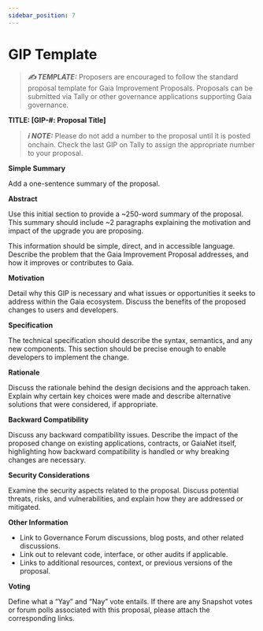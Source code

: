 ```yaml
---
sidebar_position: 7
---
```


# GIP Template

> **_✍️ TEMPLATE:_** Proposers are encouraged to follow the standard proposal template for Gaia Improvement Proposals. Proposals can be submitted via Tally or other governance applications supporting Gaia governance. 


**TITLE: [GIP-#: Proposal Title]**
> **_ℹ️ NOTE:_** Please do not add a number to the proposal until it is posted onchain. Check the last GIP on Tally to assign the appropriate number to your proposal.

**Simple Summary**

Add a one-sentence summary of the proposal.

**Abstract**

Use this initial section to provide a ~250-word summary of the proposal. This summary should include ~2 paragraphs explaining the motivation and impact of the upgrade you are proposing.

This information should be simple, direct, and in accessible language. Describe the problem that the Gaia Improvement Proposal addresses, and how it improves or contributes to Gaia.

**Motivation**

Detail why this GIP is necessary and what issues or opportunities it seeks to address within the Gaia ecosystem. Discuss the benefits of the proposed changes to users and developers.

**Specification**

The technical specification should describe the syntax, semantics, and any new components. This section should be precise enough to enable developers to implement the change.

**Rationale**

Discuss the rationale behind the design decisions and the approach taken. Explain why certain key choices were made and describe alternative solutions that were considered, if appropriate.

**Backward Compatibility**

Discuss any backward compatibility issues. Describe the impact of the proposed change on existing applications, contracts, or GaiaNet itself, highlighting how backward compatibility is handled or why breaking changes are necessary.

**Security Considerations**

Examine the security aspects related to the proposal. Discuss potential threats, risks, and vulnerabilities, and explain how they are addressed or mitigated.

**Other Information**

* Link to Governance Forum discussions, blog posts, and other related discussions.
* Link out to relevant code, interface, or other audits if applicable.
* Links to additional resources, context, or previous versions of the proposal.

**Voting**

Define what a “Yay” and “Nay” vote entails. If there are any Snapshot votes or forum polls associated with this proposal, please attach the corresponding links.
